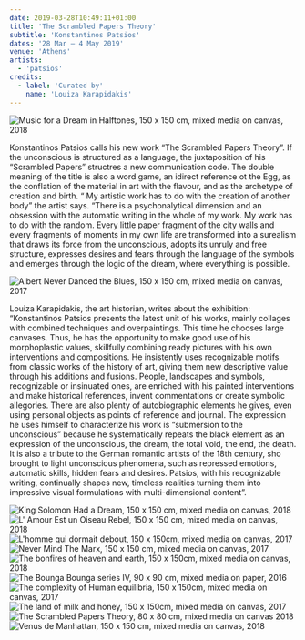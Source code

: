 ```yaml
---
date: 2019-03-28T10:49:11+01:00
title: 'The Scrambled Papers Theory'
subtitle: 'Konstantinos Patsios'
dates: '28 Mar – 4 May 2019'
venue: 'Athens'
artists:
  - 'patsios' 
credits:
  - label: 'Curated by'
    name: 'Louiza Karapidakis'
---
```

![Music for a Dream in Halftones, <br>150 x 150 cm, <br>mixed media on canvas, <br>2018](/exhibitions/konstantinos-patsios-the-scrambled-papers-theory/patsios-005_1271x1280.jpg)

Konstantinos Patsios calls his new work “The Scrambled Papers Theory”. If the unconscious is structured as a language, the juxtaposition of his “Scrambled Papers” structres a new communication code. The double meaning of the title is also a word game, an idirect reference ot the Egg, as the conflation of the material in art with the flavour, and as the archetype of creation and birth. “ My artistic work has to do with the creation of another body” the artist says. “There is a psychonalytical dimension and an obsession with the automatic writing in the whole of my work. My work has to do with the random. Every little paper fragment of the city walls and every fragments of moments in my own life are transformed into a surealism that draws its force from the unconscious, adopts its unruly and free structure, expresses desires and fears through the language of the symbols and emerges through the logic of the dream, where everything is possible. 

![Albert Never Danced the Blues, <br>150 x 150 cm, <br>mixed media on canvas, <br>2017](/exhibitions/konstantinos-patsios-the-scrambled-papers-theory/patsios-001_1280x1265.jpg)

Louiza Karapidakis, the art historian, writes about the exhibition: “Konstantinos Patsios presents the latest unit of his works, mainly collages with combined techniques and overpaintings. This time he chooses large canvases. Thus, he has the opportunity to make good use of his morphoplastic values, skillfully combining ready pictures with his own interventions and compositions. He insistently uses recognizable motifs from classic works of the history of art, giving them new descriptive value through his additions and fusions. People, landscapes and symbols, recognizable or insinuated ones, are enriched with his painted interventions and make historical references, invent commentations or create symbolic allegories. There are also plenty of autobiographic elements he gives, even using personal objects as points of reference and journal. The expression he uses himself to characterize his work is “submersion to the unconscious” because he systematically repeats the black element as an expression of the unconscious, the dream, the total void, the end, the death. It is also a tribute to the German romantic artists of the 18th century, sho brought to light unconscious phenomena, such as repressed emotions, automatic skills, hidden fears and desires. Patsios, with his recognizable writing, continually shapes new, timeless realities turning them into impressive visual formulations with multi-dimensional content”.

![King Solomon Had a Dream, <br>150 x 150 cm, <br>mixed media on canvas, <br>2018](/exhibitions/konstantinos-patsios-the-scrambled-papers-theory/patsios-002_1277x1280.jpg)
![L' Amour Est un Oiseau Rebel, <br>150 x 150 cm, <br>mixed media on canvas, <br>2018](/exhibitions/konstantinos-patsios-the-scrambled-papers-theory/patsios-003_1277x1280.jpg)
![L'homme qui dormait debout, <br>150 x 150cm, <br>mixed media on canvas, <br>2017](/exhibitions/konstantinos-patsios-the-scrambled-papers-theory/l'homme_qui_dormait_debout,150x150cm,mixed_media_on_canvas,2017_1279x1280.jpg)
![Never Mind The Marx, <br>150 x 150 cm, <br>mixed media on canvas, <br>2017](/exhibitions/konstantinos-patsios-the-scrambled-papers-theory/patsios-006_1271x1280.jpg)
![The bonfires of heaven and earth, <br>150 x 150cm, <br>mixed media on canvas, <br>2018](/exhibitions/konstantinos-patsios-the-scrambled-papers-theory/the_bonfires_of_heaven_and_earth,150x150cm,mixed_media_on_canvas,2018_1269x1280.jpg)
![The Bounga Bounga series IV, <br>90 x 90 cm, <br>mixed media on paper, <br>2016](/exhibitions/konstantinos-patsios-the-scrambled-papers-theory/patsios-011_1280x1280.jpg)
![The complexity of  Human equilibria, <br>150 x 150cm, <br>mixed media on canvas, <br>2017](/exhibitions/konstantinos-patsios-the-scrambled-papers-theory/the_complexity_of__human_equilibria,150x150cm,mixed_media_on_canvas,2017_1280x1277.jpg)
![The land of milk and honey, <br>150 x 150cm, <br>mixed media on canvas, <br>2017](/exhibitions/konstantinos-patsios-the-scrambled-papers-theory/the_land_of_milk_and_honey,150x150cm,mixed_media_on_canvas,2017_1273x1280.jpg)
![The Scrambled Papers Theory, <br>80 x 80 cm, <br>mixed media on canvas 2018](/exhibitions/konstantinos-patsios-the-scrambled-papers-theory/patsios-014_1280x1280.jpg)
![Venus de Manhattan, <br>150 x 150 cm, <br>mixed media on canvas, <br>2018](/exhibitions/konstantinos-patsios-the-scrambled-papers-theory/patsios-016_1278x1280.jpg)